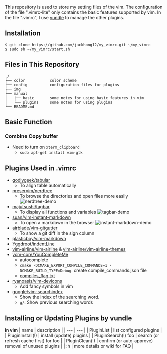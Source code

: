 This repository is used to store my setting files of the vim. The configuration of the file ".vimrc-lite" only contains the basic features supported by vim. In the file ".vimrc", I use [vundle](https://github.com/VundleVim/Vundle.vim) to manage the other plugins.


## Installation
```
$ git clone https://github.com/jackhong12/my_vimrc.git ~/my_vimrc
$ sudo sh ~/my_vimrc/start.sh
```

## Files in This Repository
```
./
├── color           color scheme
├── config          configuration files for plugins
├── img
├── manual
│   ├── basic       some notes for using basic features in vim
│   └── plugins     some notes for using plugins
└── README.md
```

## Basic Function
### Combine Copy buffer
- Need to turn on `xterm_clipboard`
    - `sudo apt-get install vim-gtk`

## Plugins Used in .vimrc
- [godlygeek/tabular](https://github.com/godlygeek/tabular)
    - To align table automatically
- [preservim/nerdtree](https://github.com/preservim/nerdtree)
    - To browse the directories and open files more easily
    ![nerdtree-demo](./img/readme/nerdtree.png)
- [majutsushi/tagbar](https://github.com/majutsushi/tagbar)
    - To display all functions and variables
    ![tagbar-demo](./img/readme/tagbar.png)
- [suan/vim-instant-markdown](https://github.com/suan/vim-instant-markdown)
    - To open a markdown in the browser
    ![instant-markdown-demo](./img/readme/vim-instant-markdown.png)
- [airblade/vim-gitgutter](https://github.com/airblade/vim-gitgutter)
    - To show a git diff in the sign column
- [plasticboy/vim-markdown](https://github.com/plasticboy/vim-markdown)
- [Yggdroot/indentLine](https://github.com/Yggdroot/indentLine)
- [vim-airline/vim-airline](https://github.com/vim-airline/vim-airline) & [vim-airline/vim-airline-themes](https://github.com/vim-airline/vim-airline-themes)
- [ycm-core/YouCompleteMe](https://github.com/ycm-core/YouCompleteMe)
    - autocomplete
    - `cmake -DCMAKE_EXPORT_COMPILE_COMMANDS=1 -DCMAKE_BUILD_TYPE=Debug`: create compile_commands.json file
    - [compiles_flag.txt](https://clang.llvm.org/docs/JSONCompilationDatabase.html)
- [ryanoasis/vim-devicons](https://github.com/ryanoasis/vim-devicons)
    - Add fancy symbols in vim
- [google/vim-searchindex](https://github.com/google/vim-searchindex)
    - Show the index of the searching word.
    - `g/`: Show previous searching words

## Installing or Updating Plugins by vundle
**in vim**
| name                | description                                         |
| ---                 | ---                                                 |
| PluginList          | list configured plugins                             |
| PluginInstall(!)    | install (update) plugins                            |
| PluginSearch(!) foo | search (or refresh cache first) for foo             |
| PluginClean(!)      | confirm (or auto-approve) removal of unused plugins |
| :h                  | more details or wiki for FAQ                        |

